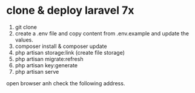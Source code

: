 # clone & deploy laravel 7x

1. git clone
2. create a .env file and copy content from .env.example and update the values.
3. composer install & composer update
4. php artisan storage:link (create file storage)
5. php artisan migrate:refresh
6. php artisan key:generate
7. php artisan serve

open browser anh check the following address.
